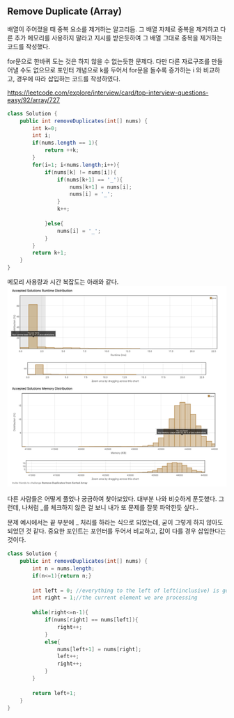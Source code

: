 ## Remove Duplicate (Array)

배열이 주어졌을 때 중복 요소를 제거하는 알고리듬. 
그 배열 자체로 중복을 제거하고 다른 추가 메모리를 사용하지 말라고 지시를 받은듯하여 그 배열 그대로 중복을 제거하는 코드를 작성했다.

for문으로 한바퀴 도는 것은 하지 않을 수 없는듯한 문제다. 다만 다른 자료구조를 만들어낼 수도 없으므로 포인터 개념으로 k를 두어서 for문을 돌수록 증가하는 i 와 비교하고, 경우에 따라 삽입하는 코드를 작성하였다.


https://leetcode.com/explore/interview/card/top-interview-questions-easy/92/array/727


```java
class Solution {
    public int removeDuplicates(int[] nums) {
        int k=0;
        int i;
        if(nums.length == 1){
            return ++k;
        }
        for(i=1; i<nums.length;i++){
            if(nums[k] != nums[i]){
                if(nums[k+1] == '_'){
                    nums[k+1] = nums[i];
                    nums[i] = '_';
                }
                k++;
                
            }else{
                nums[i] = '_';
            }
        }
        return k+1;
    }
}
```
메모리 사용량과 시간 복잡도는 아래와 같다. 
![Alt text](image.png)

다른 사람들은 어떻게 풀었나 궁금하여 찾아보았다.
대부분 나와 비슷하게 푼듯했다. 그런데, 나처럼 _를 체크하지 않은 걸 보니 내가 또 문제를 잘못 파악한듯 싶다..

문제 예시에서는 끝 부분에 _ 처리를 하라는 식으로 되었는데, 굳이 그렇게 하지 않아도 되었던 것 같다. 
중요한 포인트는 포인터를 두어서 비교하고, 값이 다를 경우 삽입한다는 것이다.
```java
class Solution {
    public int removeDuplicates(int[] nums) {
        int n = nums.length;
        if(n<=1){return n;}
        
        int left = 0; //everything to the left of left(inclusive) is good
        int right = 1;//the current element we are processing
        
        while(right<=n-1){
            if(nums[right] == nums[left]){
                right++;
            }
            else{
                nums[left+1] = nums[right];
                left++;
                right++;
            }
        }
        
        return left+1;
    }
}
```